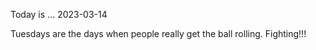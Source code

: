 Today is ...
2023-03-14

Tuesdays are the days when people really get the ball rolling. Fighting!!!
